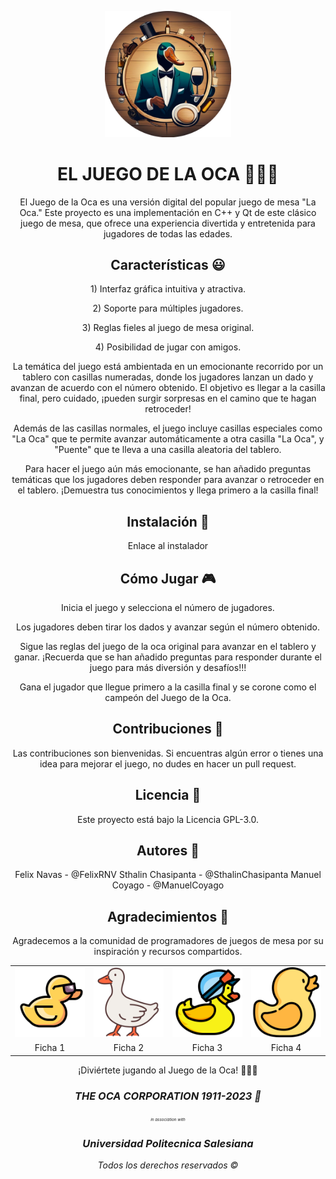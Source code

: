 <p align="center">
  <img src="Resources/logo.png" alt="Logo del Juego de la Oca" width="40%">
</p>


<h1 align="center">EL JUEGO DE LA OCA 🎲🐍🦆</h1>



<p align="center">
  El Juego de la Oca es una versión digital del popular juego de mesa "La Oca." Este proyecto es una implementación en C++ y Qt de este clásico juego de mesa, que ofrece una experiencia divertida y entretenida para jugadores de todas las edades.
</p>

<h2 align="center">Características 😃</h2>

<p align="center">
  1) Interfaz gráfica intuitiva y atractiva.
</p>

<p align="center">
  2) Soporte para múltiples jugadores.
</p>

<p align="center">
  3) Reglas fieles al juego de mesa original.
</p>

<p align="center">
  4) Posibilidad de jugar con amigos.
</p>

<p align="center">
  La temática del juego está ambientada en un emocionante recorrido por un tablero con casillas numeradas, donde los jugadores lanzan un dado y avanzan de acuerdo con el número obtenido. El objetivo es llegar a la casilla final, pero cuidado, ¡pueden surgir sorpresas en el camino que te hagan retroceder!
</p>
<p align="center">
  Además de las casillas normales, el juego incluye casillas especiales como "La Oca" que te permite avanzar automáticamente a otra casilla "La Oca", y "Puente" que te lleva a una casilla aleatoria del tablero.
</p>
<p align="center">
  Para hacer el juego aún más emocionante, se han añadido preguntas temáticas que los jugadores deben responder para avanzar o retroceder en el tablero. ¡Demuestra tus conocimientos y llega primero a la casilla final!
</p>

<h2 align="center">Instalación 🚀</h2>


<p align="center">
  Enlace al instalador
</p>

<h2 align="center">Cómo Jugar 🎮</h2>


<p align="center">
  Inicia el juego y selecciona el número de jugadores.
</p>

<p align="center">
  Los jugadores deben tirar los dados y avanzar según el número obtenido.
</p>
<p align="center">
  Sigue las reglas del juego de la oca original para avanzar en el tablero y ganar. ¡Recuerda que se han añadido preguntas para responder durante el juego para más diversión y desafíos!!!
</p>
<p align="center">
  Gana el jugador que llegue primero a la casilla final y se corone como el campeón del Juego de la Oca.
</p>

<h2 align="center">Contribuciones 🤝</h2>


<p align="center">
  Las contribuciones son bienvenidas. Si encuentras algún error o tienes una idea para mejorar el juego, no dudes en hacer un pull request.
</p>
<h2 align="center">Licencia 📜</h2>


<p align="center">
  Este proyecto está bajo la Licencia GPL-3.0.
</p>

<h2 align="center">Autores 👥</h2>


<p align="center">
  Felix Navas - @FelixRNV
  Sthalin Chasipanta - @SthalinChasipanta
  Manuel Coyago - @ManuelCoyago
</p>

<h2 align="center">Agradecimientos 🙏</h2>


<p align="center">
  Agradecemos a la comunidad de programadores de juegos de mesa por su inspiración y recursos compartidos.
</p>


<p align="center">
  <table align="center">
    <tr>
      <td><img src="Resources/fichas/ficha_1.png" alt="Ficha 1" width="150"></td>
      <td><img src="Resources/fichas/ficha_2.png" alt="Ficha 2" width="150"></td>
      <td><img src="Resources/fichas/ficha_3.png" alt="Ficha 3" width="150"></td>
      <td><img src="Resources/fichas/ficha_4.png" alt="Ficha 4" width="150"></td>
    </tr>
    <tr>
      <td align="center">Ficha 1</td>
      <td align="center">Ficha 2</td>
      <td align="center">Ficha 3</td>
      <td align="center">Ficha 4</td>
    </tr>
  </table>
</p>

<p align="center">
  ¡Diviértete jugando al Juego de la Oca! 🎲🐍🦆
</p>


<h3 align="center"><em>THE OCA CORPORATION 1911-2023 🦆</em></h3>


<p align="center">
  <em style="font-size: 45%;">in association with</em>
</p>

<h3 align="center"><em>Universidad Politecnica Salesiana</em></h3>

<p align="center">
  <em>Todos los derechos reservados ©</em>
</p>
